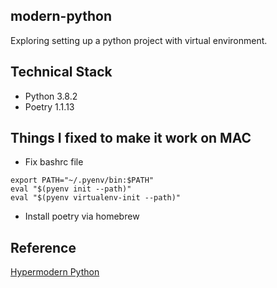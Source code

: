 ## modern-python
Exploring setting up a python project with virtual environment.

## Technical Stack
* Python 3.8.2
* Poetry 1.1.13

## Things I fixed to make it work on MAC 
- Fix bashrc file
```
export PATH="~/.pyenv/bin:$PATH"
eval "$(pyenv init --path)"
eval "$(pyenv virtualenv-init --path)"
```
- Install poetry via homebrew

## Reference
[Hypermodern Python](https://cjolowicz.github.io/posts/hypermodern-python-01-setup/#installing-python-with-pyenv)